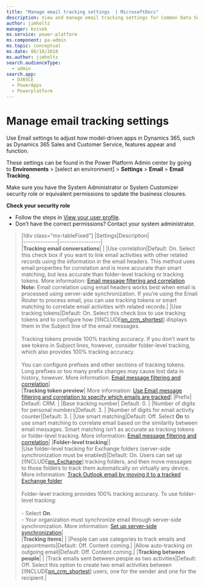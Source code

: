 ```yaml
---
title: "Manage email tracking settings  | MicrosoftDocs"
description: View and manage email tracking settings for Common Data Service.
author: jimholtz
manager: kvivek
ms.service: power-platform
ms.component: pa-admin
ms.topic: conceptual
ms.date: 08/10/2018
ms.author: jimholtz 
search.audienceType: 
  - admin
search.app: 
  - D365CE
  - PowerApps
  - Powerplatform
---
```

# Manage email tracking settings

Use Email settings to adjust how model-driven apps in Dynamics 365, such as Dynamics 365 Sales and Customer Service, features appear and function.

These settings can be found in the Power Platform Admin center by going to **Environments** > [select an environment] > **Settings** > **Email** > **Email Tracking**.

Make sure you have the System Administrator or System Customizer security role or equivalent permissions to update the business closures.

**Check your security role**

- Follow the steps in [View your user profile](https://docs.microsoft.com/powerapps/user/view-your-user-profile).
- Don’t have the correct permissions? Contact your system administrator.

> [!div class="mx-tableFixed"]
> |Settings|Description|  
> |--------------|-----------------|  
> |**Tracking email conversations**| |
> |Use correlation|Default: On. Select this check box if you want to link email activities with other related records using the information in the email headers. This method uses email properties for correlation and is more accurate than smart matching, but less accurate than folder-level tracking or tracking tokens. More information: [Email message filtering and correlation](email-message-filtering-correlation.md) **Note:**  Email correlation using email headers works best when email is processed using server-side synchronization. If you’re using the Email Router to process email, you can use tracking tokens or smart matching to correlate email activities with related records.|
> |Use tracking tokens|Default: On. Select this check box to use tracking tokens and to configure how [!INCLUDE[pn_crm_shortest](../includes/pn-crm-shortest.md)] displays them in the Subject line of the email messages.<br /><br /> Tracking tokens provide 100% tracking accuracy. If you don’t want to see tokens in Subject lines, however, consider folder-level tracking, which also provides 100% tracking accuracy.<br /><br /> You can configure prefixes and other sections of tracking tokens. Long prefixes or too many prefix changes may cause lost data in history, however. More information: [Email message filtering and correlation](email-message-filtering-correlation.md)|  
> |**Tracking token preview**| More information: [Use Email message filtering and correlation to specify which emails are tracked](email-message-filtering-correlation.md)|
> |Prefix| Default: CRM. |
> |Base tracking number| Default: 0. |
> |Number of digits for personal numbers|Default: 3. |
> |Number of digits for email activity counter|Default: 3. |
> |Use smart matching|Default: Off. Select **On** to use smart matching to correlate email based on the similarity between email messages. Smart matching isn’t as accurate as tracking tokens or folder-level tracking. More information: [Email message filtering and correlation](email-message-filtering-correlation.md)|
> |**Folder-level tracking**||  
> |Use folder-level tracking for Exchange folders (server-side synchronization must be enabled)|Default: On. Users can set up [!INCLUDE[pn_Exchange](../includes/pn-exchange.md)] tracking folders, and then move messages to those folders to track them automatically on virtually any device. More information: [Track Outlook email by moving it to a tracked Exchange folder](track-outlook-email-by-moving-it-tracked-exchange-folder.md)<br /><br /> Folder-level tracking provides 100% tracking accuracy. To use folder-level tracking:<br /><br /> -   Select **On**.<br />-   Your organization must synchronize email through server-side synchronization. More information: [Set up server-side synchronization](set-up-server-side-synchronization-of-email-appointments-contacts-and-tasks.md)|  
> |**Tracking items**| |
> |People can use categories to track emails and appointments|Default: Off. Content coming.|
> |Allow auto-tracking on outgoing email|Default: Off. Content coming.|
> |**Tracking between people**| |
> |Track emails sent between people as two activities|Default: Off. Select this option to create two email activities between [!INCLUDE[pn_crm_shortest](../includes/pn-crm-shortest.md)] users, one for the sender and one for the recipient.| 
